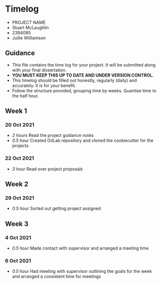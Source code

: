 # Timelog

* PROJECT NAME
* Stuart McLaughlin
* 2394085
* Jullie Williamson

## Guidance

* This file contains the time log for your project. It will be submitted along with your final dissertation.
* **YOU MUST KEEP THIS UP TO DATE AND UNDER VERSION CONTROL.**
* This timelog should be filled out honestly, regularly (daily) and accurately. It is for *your* benefit.
* Follow the structure provided, grouping time by weeks.  Quantise time to the half hour.

## Week 1

### 20 Oct 2021

* *2 hours* Read the project guidance notes
* *0.5 hour* Created GitLab repository and cloned the cookiecutter for the projects

### 22 Oct 2021
* *3 hour* Read over project proposals

## Week 2

### 29 Oct 2021

* *0.5 hour* Sorted out getting project assigned

## Week 3

### 4 Oct 2021
* *0.5 hour* Made contact with supervisor and arranged a meeting time

### 6 Oct 2021
* *0.5 hour* Had meeting with supervisor outlining the goals for the week and arranged a consistent time for meetings
